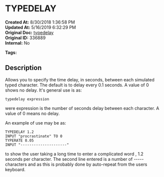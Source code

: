 # TYPEDELAY

**Created At:** 8/30/2018 1:36:58 PM  
**Updated At:** 5/16/2019 6:32:29 PM  
**Original Doc:** [typedelay](https://docs.jbase.com/48575-jkeyauto/typedelay)  
**Original ID:** 336889  
**Internal:** No  

**Tags:**
<badge text='program profiling' vertical='middle' />

## Description

Allows you to specify the time delay, in seconds, between each simulated typed character. The default is to delay every 0.1 seconds. A value of 0 shows no delay. It's general use is as:

```
typedelay expression
```

were expression is the number of seconds delay between each character. A value of 0 means no delay.

An example of use may be as:

```
TYPEDELAY 1.2
INPUT "procrastinate" TO 0
TYPERATE 0.05
INPUT "---------------------"
```

to show the user taking a long time to enter a complicated word , 1.2 seconds per character. The second line entered is a number of ----- characters and as this is probably done by auto-repeat from the users keyboard.
